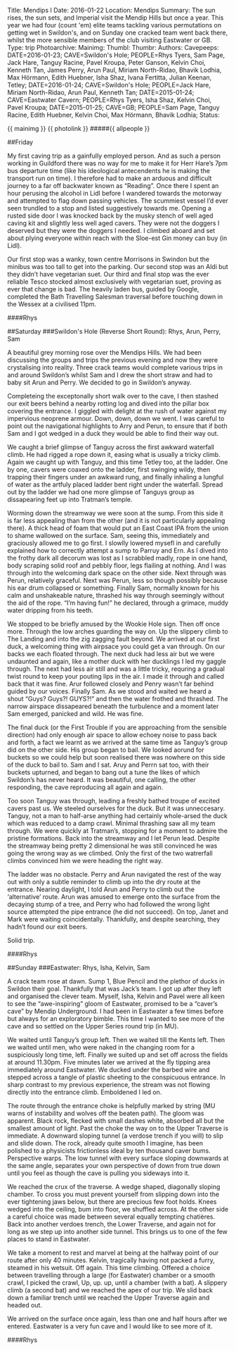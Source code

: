 Title: Mendips I
Date: 2016-01-22
Location: Mendips
Summary: The sun rises, the sun sets, and Imperial visit the Mendip Hills but once a year. This year we had four (count 'em) elite teams tackling various permutations on getting wet in Swildon's, and on Sunday one cracked team went back there, whilst the more sensible members of the club visiting Eastwater or GB.
Type: trip
Photoarchive:
Mainimg: 
Thumbl: 
Thumbr: 
Authors: 
Cavepeeps: DATE=2016-01-23; CAVE=Swildon's Hole; PEOPLE=Rhys Tyers, Sam Page, Jack Hare, Tanguy Racine, Pavel Kroupa, Peter Ganson, Kelvin Choi, Kenneth Tan, James Perry, Arun Paul, Miriam North-Ridao, Bhavik Lodhia, Max Hörmann, Edith Huebner, Isha Shaz, Ivana Fertitta, Julian Keenan, Tetley;
           DATE=2016-01-24; CAVE=Swildon's Hole; PEOPLE=Jack Hare, Miriam North-Ridao, Arun Paul, Kenneth Tan;
           DATE=2015-01-24; CAVE=Eastwater Cavern; PEOPLE=Rhys Tyers, Isha Shaz, Kelvin Choi, Pavel Kroupa;
           DATE=2015-01-25; CAVE=GB; PEOPLE=Sam Page, Tanguy Racine, Edith Huebner, Kelvin Choi, Max Hörmann, Bhavik Lodhia;
Status:

{{ mainimg }}
{{ photolink }}
#####{{ allpeople }}

##Friday

My first caving trip as a gainfully employed person. And as such a person working in Guildford there was no way for me to make it for Herr Hare’s 7pm bus departure time (like his ideological antecendents he is making the transport run on time). I therefore had to make an arduous and difficult journey to a far off backwater known as “Reading”. Once there I spent an hour perusing the alcohol in Lidl before I wandered towards the motorway and attempted to flag down passing vehicles. The scummiest vessel I’d ever seen trundled to a stop and listed suggestively towards me. Opening a rusted side door I was knocked back by the musky stench of well aged caving kit and slightly less well aged cavers. They were not the doggers I deserved but they were the doggers I needed. I climbed aboard and set about plying everyone within reach with the Sloe-est Gin money can buy (in Lidl). 

Our first stop was a wanky, town centre Morrisons in Swindon but the minibus was too tall to  get into the parking. Our second stop was an Aldi but they didn’t have vegetarian suet. Our third and final stop was the ever reliable Tesco stocked almost exclusively with vegetarian suet, proving as ever that change is bad. The heavily laden bus, guided by Google, completed the Bath Travelling Salesman traversal before touching down in the Wessex at a civilised 11pm.

####Rhys

##Saturday
###Swildon's Hole (Reverse Short Round): Rhys, Arun, Perry, Sam

A beautiful grey morning rose over the Mendips Hills. We had been discussing the groups and trips the previous evening and now they were crystalising into reality. Three crack teams would complete various trips in and around Swildon’s whilst Sam and I drew the short straw and had to baby sit Arun and Perry. We decided to go in Swildon’s anyway. 

Completeing the exceptonally short walk over to the cave, I then stashed our exit beers behind a nearby rotting log and dived into the pillar box covering the entrance. I giggled with delight at the rush of water against my impervious neoprene armour. Down, down, down we went. I was careful to point out the navigational highlights to Arry and Perun, to ensure that if both Sam and I got wedged in a duck they would be able to find their way out.

We caught a brief glimpse of Tanguy across the first awkward waterfall climb. He had rigged a rope down it, easing what is usually a tricky climb. Again we caught up with Tanguy, and this time Tetley too, at the ladder. One by one, cavers were coaxed onto the ladder, first swinging wildy, then trapping their fingers under an awkward rung, and finally inhaling a lungful of water as the artfuly placed ladder bent right under the waterfall. Spread out by the ladder we had one more glimpse of Tanguys group as dissapearing feet up into Tratman’s temple.

Worming down the streamway we were soon at the sump. From this side it is far less appealing than from the other (and it is not particularly appealing there). A thick head of foam that would put an East Coast IPA from the union to shame wallowed on the surface. Sam, seeing this, immediately and graciously allowed me to go first. I slowlly lowered mysefl in and carefully explained how to correctly attempt a sump to Parruy and Ern. As I dived into the frothy dark all decorum was lost as I scrabbled madly, rope in one hand, body scraping solid roof and pebbly floor, legs flailing at nothing. And I was through into the welcoming dark space on the other side. Next through was Perun, relatively graceful. Next was Perun, less so though possibly because his ear drum collapsed or something. Finally Sam, normally known for his calm and unshakeable nature, thrashed his way through seemingly without the aid of the rope. “I’m having fun!” he declared, through a grimace, muddy water dripping from his teeth.

We stopped to be briefly amused by the Wookie Hole sign. Then off once more. Through the low arches guarding the way on. Up the slippery climb to The Landing and into the zig zagging fault beyond. We arrived at our first duck, a welcoming thing with airpsace you could get a van through. On our backs we each floated through. The next duck had less air but we were undaunted and again, like a mother duck with her ducklings I led my gaggle through. The next had less air still and was a little tricky, requring a gradual twist round to keep your pouting lips in the air. I made it through and called back that it was fine. Arur followed closely and Penry wasn’t far behind guided by our voices. Finally Sam. As we stood and waited we heard a shout “Guys? Guys?! GUYS?!” and then the water frothed and thrashed. The narrow airspace dissapeared beneath the turbulence and a moment later Sam emerged, panicked and wild. He was fine.

The final duck (or the First Trouble if you are approaching from the sensible direction) had only enough air space to allow echoey noise to pass back and forth, a fact we learnt as we arrived at the same time as Tanguy’s group did on the other side. His group began to bail. We looked aorund for buckets so we could help but soon realised there was nowhere on this side of the duck to bail to. Sam and I sat. Aruy and Perrn sat too, with their buckets upturned, and began to bang out a tune the likes of which Swildon’s has never heard. It was beautiful, one calling, the other responding, the cave reproducing all again and again.

Too soon Tanguy was through, leading a freshly bathed troupe of excited cavers past us. We steeled ourselves for the duck. But it was unneccesary. Tanguy, not a man to half-arse anything had certainly whole-arsed the duck which was reduced to a damp crawl. Minimal thrashing saw all my team through. We were quickly at Tratman’s, stopping for a moment to admire the pristine formations. Back into the streamway and I let Perun lead. Despite the streamway being pretty 2 dimensional he was still convinced he was going the wrong way as we climbed. Only the first of the two watrerfall climbs convinced him we were heading the right way.

The ladder was no obstacle. Perry and Arun navigated the rest of the way out with only a subtle reminder to climb up into the dry route at the entrance. Nearing daylight, I told Arun and Perry to climb out the ‘alternative’ route. Arun was amused to emerge onto the surface from the decaying stump of a tree, and Perry who had followed the wrong light source attempted the pipe entrance (he did not succeed). On top, Janet and Mark were waiting coincidentally. Thankfully, and despite searching, they hadn’t found our exit beers. 

Solid trip.

####Rhys

##Sunday
###Eastwater: Rhys, Isha, Kelvin, Sam

A crack team rose at dawn. Sump 1, Blue Pencil and the plethor of ducks in Swildon their goal. Thankfully that was Jack’s team. I got up after they left and organised the clever team. Myself, Isha, Kelvin and Pavel were all keen to see the “awe-inspiring” gloom of Eastwater, promised to be a “caver’s cave” by Mendip Underground. I had been in Eastwater a few times before but always for an exploratory bimble. This time I wanted to see more of the cave and so settled on the Upper Series round trip (in MU). 

We waited until Tanguy’s group left. Then we waited till the Kents left. Then we waited until men, who were naked in the changing room for a suspiciously long time, left. Finally we suited up and set off across the fields at around 11.30pm. Five minutes later we arrived at the fly tipping area immediately around Eastwater. We ducked under the barbed wire and stepped across a tangle of plastic sheeting to the conspicuous entrance. In sharp contrast to my previous experience, the stream was not flowing directly into the entrance climb. Emboldened I led on.

The route through the entrance choke is helpfully marked by string (MU warns of instability and wolves off the beaten path). The gloom was apparent. Black rock, flecked with small dashes white, absorbed all but the smallest amount of light. Past the choke the way on to the Upper Traverse is immediate. A downward sloping tunnel (a verdose trench if you will) to slip and slide down. The rock, already quite smooth I imagine, has been polished to a physicists frictionless ideal by ten thousand caver bums. Perspective warps. The low tunnel with every surface sloping downwards at the same angle, separates your own perspective of down from true down until you feel as though the cave is pulling you sideways into it.

We reached the crux of the traverse. A wedge shaped, diagonally sloping chamber. To cross you must prevent yourself from slipping down into the ever tightening jaws below, but there are precious few foot holds. Knees wedged into the ceiling, bum into floor, we shuffled across. At the other side a careful choice was made between several equally tempting chatières. Back into another verdoes trench, the Lower Traverse, and again not for long as we step up into another side tunnel. This brings us to one of the few places to stand in Eastwater.

We take a moment to rest and marvel at being at the halfway point of our route after only 40 minutes. Kelvin, tragically having not packed a furry, steamed in his wetsuit. Off again. This time climbing. Offered a choice between travelling through a large (for Eastwater) chamber or a  smooth crawl, I picked the crawl, Up, up. up, until a chamber (with a bat). A slippery climb (a second bat) and we reached the apex of our trip. We slid back down a familiar trench until we reached the Upper Traverse again and headed out.

We arrived on the surface once again, less than one and half hours after we entered. Eastwater is a very fun cave and I would like to see more of it.

####Rhys

